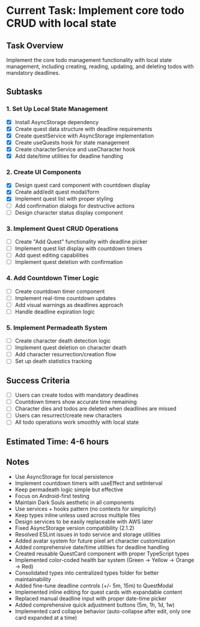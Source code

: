 # Current Task: Implement core todo CRUD with local state

## Task Overview

Implement the core todo management functionality with local state management, including creating, reading, updating, and deleting todos with mandatory deadlines.

## Subtasks

### 1. Set Up Local State Management

- [x] Install AsyncStorage dependency
- [x] Create quest data structure with deadline requirements
- [x] Create questService with AsyncStorage implementation
- [x] Create useQuests hook for state management
- [x] Create characterService and useCharacter hook
- [x] Add date/time utilities for deadline handling

### 2. Create UI Components

- [x] Design quest card component with countdown display
- [x] Create add/edit quest modal/form
- [x] Implement quest list with proper styling
- [ ] Add confirmation dialogs for destructive actions
- [ ] Design character status display component

### 3. Implement Quest CRUD Operations

- [ ] Create "Add Quest" functionality with deadline picker
- [ ] Implement quest list display with countdown timers
- [ ] Add quest editing capabilities
- [ ] Implement quest deletion with confirmation

### 4. Add Countdown Timer Logic

- [ ] Create countdown timer component
- [ ] Implement real-time countdown updates
- [ ] Add visual warnings as deadlines approach
- [ ] Handle deadline expiration logic

### 5. Implement Permadeath System

- [ ] Create character death detection logic
- [ ] Implement quest deletion on character death
- [ ] Add character resurrection/creation flow
- [ ] Set up death statistics tracking

## Success Criteria

- [ ] Users can create todos with mandatory deadlines
- [ ] Countdown timers show accurate time remaining
- [ ] Character dies and todos are deleted when deadlines are missed
- [ ] Users can resurrect/create new characters
- [ ] All todo operations work smoothly with local state

## Estimated Time: 4-6 hours

## Notes

- Use AsyncStorage for local persistence
- Implement countdown timers with useEffect and setInterval
- Keep permadeath logic simple but effective
- Focus on Android-first testing
- Maintain Dark Souls aesthetic in all components
- Use services + hooks pattern (no contexts for simplicity)
- Keep types inline unless used across multiple files
- Design services to be easily replaceable with AWS later
- Fixed AsyncStorage version compatibility (2.1.2)
- Resolved ESLint issues in todo service and storage utilities
- Added avatar system for future pixel art character customization
- Added comprehensive date/time utilities for deadline handling
- Created reusable QuestCard component with proper TypeScript types
- Implemented color-coded health bar system (Green → Yellow → Orange → Red)
- Consolidated types into centralized types folder for better maintainability
- Added fine-tune deadline controls (+/- 5m, 15m) to QuestModal
- Implemented inline editing for quest cards with expandable content
- Replaced manual deadline input with proper date-time picker
- Added comprehensive quick adjustment buttons (5m, 1h, 1d, 1w)
- Implemented card collapse behavior (auto-collapse after edit, only one card expanded at a time)
